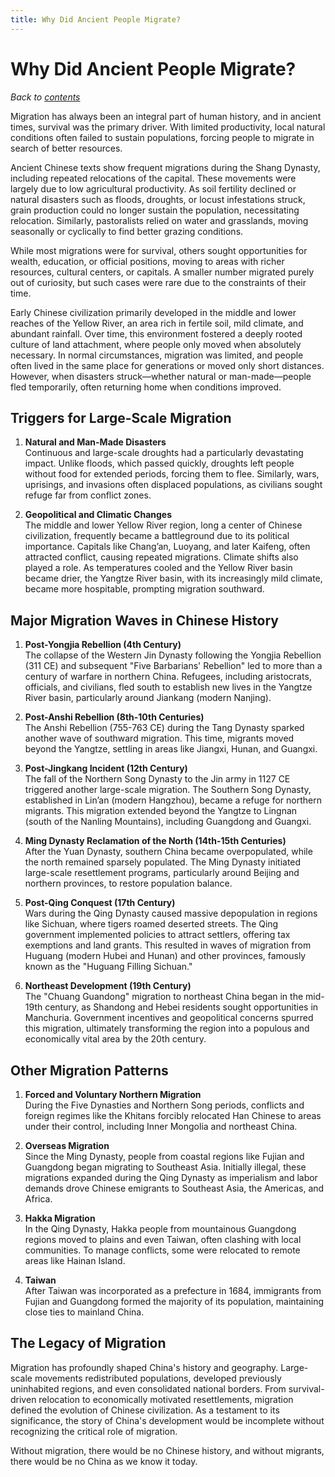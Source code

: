 ```yaml
---
title: Why Did Ancient People Migrate?
---
```


# Why Did Ancient People Migrate?

*Back to [contents](./content.md)*

Migration has always been an integral part of human history, and in ancient times, survival was the primary driver. With limited productivity, local natural conditions often failed to sustain populations, forcing people to migrate in search of better resources. 

Ancient Chinese texts show frequent migrations during the Shang Dynasty, including repeated relocations of the capital. These movements were largely due to low agricultural productivity. As soil fertility declined or natural disasters such as floods, droughts, or locust infestations struck, grain production could no longer sustain the population, necessitating relocation. Similarly, pastoralists relied on water and grasslands, moving seasonally or cyclically to find better grazing conditions. 

While most migrations were for survival, others sought opportunities for wealth, education, or official positions, moving to areas with richer resources, cultural centers, or capitals. A smaller number migrated purely out of curiosity, but such cases were rare due to the constraints of their time.

Early Chinese civilization primarily developed in the middle and lower reaches of the Yellow River, an area rich in fertile soil, mild climate, and abundant rainfall. Over time, this environment fostered a deeply rooted culture of land attachment, where people only moved when absolutely necessary. In normal circumstances, migration was limited, and people often lived in the same place for generations or moved only short distances. However, when disasters struck—whether natural or man-made—people fled temporarily, often returning home when conditions improved.

## Triggers for Large-Scale Migration

1. **Natural and Man-Made Disasters**  
   Continuous and large-scale droughts had a particularly devastating impact. Unlike floods, which passed quickly, droughts left people without food for extended periods, forcing them to flee. Similarly, wars, uprisings, and invasions often displaced populations, as civilians sought refuge far from conflict zones.

2. **Geopolitical and Climatic Changes**  
   The middle and lower Yellow River region, long a center of Chinese civilization, frequently became a battleground due to its political importance. Capitals like Chang’an, Luoyang, and later Kaifeng, often attracted conflict, causing repeated migrations. Climate shifts also played a role. As temperatures cooled and the Yellow River basin became drier, the Yangtze River basin, with its increasingly mild climate, became more hospitable, prompting migration southward.

## Major Migration Waves in Chinese History

1. **Post-Yongjia Rebellion (4th Century)**  
   The collapse of the Western Jin Dynasty following the Yongjia Rebellion (311 CE) and subsequent "Five Barbarians' Rebellion" led to more than a century of warfare in northern China. Refugees, including aristocrats, officials, and civilians, fled south to establish new lives in the Yangtze River basin, particularly around Jiankang (modern Nanjing).

2. **Post-Anshi Rebellion (8th-10th Centuries)**  
   The Anshi Rebellion (755-763 CE) during the Tang Dynasty sparked another wave of southward migration. This time, migrants moved beyond the Yangtze, settling in areas like Jiangxi, Hunan, and Guangxi.

3. **Post-Jingkang Incident (12th Century)**  
   The fall of the Northern Song Dynasty to the Jin army in 1127 CE triggered another large-scale migration. The Southern Song Dynasty, established in Lin’an (modern Hangzhou), became a refuge for northern migrants. This migration extended beyond the Yangtze to Lingnan (south of the Nanling Mountains), including Guangdong and Guangxi.

4. **Ming Dynasty Reclamation of the North (14th-15th Centuries)**  
   After the Yuan Dynasty, southern China became overpopulated, while the north remained sparsely populated. The Ming Dynasty initiated large-scale resettlement programs, particularly around Beijing and northern provinces, to restore population balance.

5. **Post-Qing Conquest (17th Century)**  
   Wars during the Qing Dynasty caused massive depopulation in regions like Sichuan, where tigers roamed deserted streets. The Qing government implemented policies to attract settlers, offering tax exemptions and land grants. This resulted in waves of migration from Huguang (modern Hubei and Hunan) and other provinces, famously known as the "Huguang Filling Sichuan."

6. **Northeast Development (19th Century)**  
   The "Chuang Guandong" migration to northeast China began in the mid-19th century, as Shandong and Hebei residents sought opportunities in Manchuria. Government incentives and geopolitical concerns spurred this migration, ultimately transforming the region into a populous and economically vital area by the 20th century.

## Other Migration Patterns

1. **Forced and Voluntary Northern Migration**  
   During the Five Dynasties and Northern Song periods, conflicts and foreign regimes like the Khitans forcibly relocated Han Chinese to areas under their control, including Inner Mongolia and northeast China.

2. **Overseas Migration**  
   Since the Ming Dynasty, people from coastal regions like Fujian and Guangdong began migrating to Southeast Asia. Initially illegal, these migrations expanded during the Qing Dynasty as imperialism and labor demands drove Chinese emigrants to Southeast Asia, the Americas, and Africa.

3. **Hakka Migration**  
   In the Qing Dynasty, Hakka people from mountainous Guangdong regions moved to plains and even Taiwan, often clashing with local communities. To manage conflicts, some were relocated to remote areas like Hainan Island.

4. **Taiwan**  
   After Taiwan was incorporated as a prefecture in 1684, immigrants from Fujian and Guangdong formed the majority of its population, maintaining close ties to mainland China.

## The Legacy of Migration

Migration has profoundly shaped China's history and geography. Large-scale movements redistributed populations, developed previously uninhabited regions, and even consolidated national borders. From survival-driven relocation to economically motivated resettlements, migration defined the evolution of Chinese civilization. As a testament to its significance, the story of China's development would be incomplete without recognizing the critical role of migration. 

Without migration, there would be no Chinese history, and without migrants, there would be no China as we know it today.